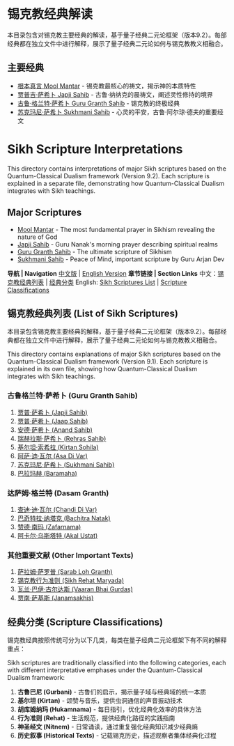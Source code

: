 # 锡克教经典解读

本目录包含对锡克教主要经典的解读，基于量子经典二元论框架（版本9.2）。每部经典都在独立文件中进行解释，展示了量子经典二元论如何与锡克教教义相融合。

## 主要经典

- [根本真言 Mool Mantar](Mool_Mantar.md) - 锡克教最核心的祷文，揭示神的本质特性
- [贾普吉·萨希卜 Japji Sahib](Japji_Sahib.md) - 古鲁·纳纳克的晨祷文，阐述灵性修持的境界
- [古鲁·格兰特·萨希卜 Guru Granth Sahib](Guru_Granth_Sahib.md) - 锡克教的终极经典
- [苏克玛尼·萨希卜 Sukhmani Sahib](Sukhmani_Sahib.md) - 心灵的平安，古鲁·阿尔琼·德夫的重要经文

# Sikh Scripture Interpretations

This directory contains interpretations of major Sikh scriptures based on the Quantum-Classical Dualism framework (Version 9.2). Each scripture is explained in a separate file, demonstrating how Quantum-Classical Dualism integrates with Sikh teachings.

## Major Scriptures

- [Mool Mantar](Mool_Mantar.md) - The most fundamental prayer in Sikhism revealing the nature of God
- [Japji Sahib](Japji_Sahib.md) - Guru Nanak's morning prayer describing spiritual realms
- [Guru Granth Sahib](Guru_Granth_Sahib.md) - The ultimate scripture of Sikhism
- [Sukhmani Sahib](Sukhmani_Sahib.md) - Peace of Mind, important scripture by Guru Arjan Dev

**导航 | Navigation**
[中文版](#锡克教经典列表-list-of-sikh-scriptures) | [English Version](#锡克教经典列表-list-of-sikh-scriptures)
**章节链接 | Section Links**
中文：[锡克教经典列表](#锡克教经典列表-list-of-sikh-scriptures) | [经典分类](#经典分类-scripture-classifications)
English: [Sikh Scriptures List](#锡克教经典列表-list-of-sikh-scriptures) | [Scripture Classifications](#经典分类-scripture-classifications)

## 锡克教经典列表 (List of Sikh Scriptures)

本目录包含锡克教主要经典的解释，基于量子经典二元论框架（版本9.2）。每部经典都在独立文件中进行解释，展示了量子经典二元论如何与锡克教教义相融合。

This directory contains explanations of major Sikh scriptures based on the Quantum-Classical Dualism framework (Version 9.1). Each scripture is explained in its own file, showing how Quantum-Classical Dualism integrates with Sikh teachings.

### 古鲁格兰特·萨希卜 (Guru Granth Sahib)
1. [贾普·萨希卜 (Japji Sahib)](Japji_Sahib.md)
2. [贾普·萨希卜 (Jaap Sahib)](Japji_Sahib.md)
3. [安德·萨希卜 (Anand Sahib)](Guru_Granth_Sahib.md)
4. [瑞赫拉斯·萨希卜 (Rehras Sahib)](Guru_Granth_Sahib.md)
5. [基尔坦·索希拉 (Kirtan Sohila)](Guru_Granth_Sahib.md)
6. [阿萨·迪·瓦尔 (Asa Di Var)](Guru_Granth_Sahib.md)
7. [苏克玛尼·萨希卜 (Sukhmani Sahib)](Sukhmani_Sahib.md)
8. [巴拉玛赫 (Baramaha)](Guru_Granth_Sahib.md)

### 达萨姆·格兰特 (Dasam Granth)
1. [查迪·迪·瓦尔 (Chandi Di Var)](Guru_Granth_Sahib.md)
2. [巴奇特拉·纳塔克 (Bachitra Natak)](Guru_Granth_Sahib.md)
3. [赞德·南玛 (Zafarnama)](Guru_Granth_Sahib.md)
4. [阿卡尔·乌斯塔特 (Akal Ustat)](Guru_Granth_Sahib.md)

### 其他重要文献 (Other Important Texts)
1. [萨拉姆·萨罗普 (Sarab Loh Granth)](Guru_Granth_Sahib.md)
2. [锡克教行为准则 (Sikh Rehat Maryada)](Mool_Mantar.md)
3. [瓦兰·巴伊·古尔达斯 (Vaaran Bhai Gurdas)](Mool_Mantar.md)
4. [贾南·萨基斯 (Janamsakhis)](Mool_Mantar.md)

## 经典分类 (Scripture Classifications)

锡克教经典按照传统可分为以下几类，每类在量子经典二元论框架下有不同的解释重点：

Sikh scriptures are traditionally classified into the following categories, each with different interpretative emphases under the Quantum-Classical Dualism framework:

1. **古鲁巴尼 (Gurbani)** - 古鲁们的启示，揭示量子域与经典域的统一本质
2. **基尔坦 (Kirtan)** - 颂赞与音乐，提供虫洞通信的声音振动技术
3. **胡库姆纳玛 (Hukamnama)** - 每日指引，优化经典化效率的具体方法
4. **行为准则 (Rehat)** - 生活规范，提供经典化路径的实践指南
5. **神圣经文 (Nitnem)** - 日常诵读，通过重复强化经典知识减少经典熵
6. **历史叙事 (Historical Texts)** - 记载锡克历史，描述观察者集体经典化过程